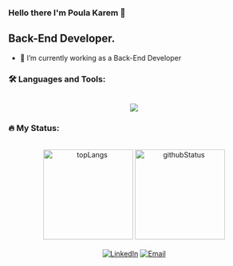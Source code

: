 ### Hello there I'm Poula Karem 👋

## Back-End Developer.

<!--
Here are some ideas to get you started:

- 🔭 I’m currently ...
-->
- 🌱 I’m currently working as a Back-End Developer
<!--
- 👯 I’m looking to collaborate on ...
- 🤔 I’m looking for help with ...
- 💬 Ask me about ...
- 📫 How to reach me: ...
- 😄 Pronouns: ...
- ⚡ Fun fact: ...
-->

### :hammer_and_wrench: Languages and Tools:
<br>
<div id="languages&tools" align="center">
  <a href="https://github.com/poula-karem"><img src="https://skillicons.dev/icons?i=js,nodejs,express,git,github,linux,postman" /></a>
</div>

### :fire: My Status:
<br>
<div id="status" align="center">
  <a href="https://github.com/poula-karem"><img alt="topLangs" height="180em" src="https://github-readme-stats-git-masterrstaa-rickstaa.vercel.app/api/top-langs/?username=Poula-Karem&layout=compact&theme=transparent&show" /></a>
  <a href="https://github.com/poula-karem"><img alt="githubStatus" height="180em" src="https://github-readme-stats.vercel.app/api?username=Poula-Karem&theme=transparent&show" /></a>
  <!-- 
  <a href="https://github.com/poula-karem">
  <img height="180em" src="http://github-readme-streak-stats.herokuapp.com?user=Poula-Karem&theme=transparent&show" />
  </a>
  -->
</div>

<br>
<div id="contacts" align="center">
  <a href="https://www.linkedin.com/in/poula-karem" target="_blank"><img alt="LinkedIn" src="https://img.shields.io/badge/LinkedIn-blue?style=flat-square&logo=linkedin"></a>
<a href="mailto:paulakaremp@gmail.com">
<img alt="Email" src="https://img.shields.io/badge/Email-white?style=flat-square&logo=gmail">
</a>
</div>
